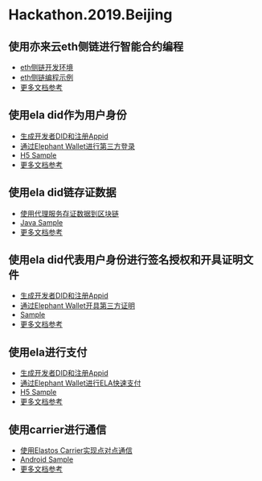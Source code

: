 # Hackathon.2019.Beijing

## 使用亦来云eth侧链进行智能合约编程

- [eth侧链开发环境](./eth_sidechain_env.md)
- [eth侧链编程示例](./eth_sample.md)
- [更多文档参考]()

## 使用ela did作为用户身份

- [生成开发者DID和注册Appid](./generate_appid.md)
- [通过Elephant Wallet进行第三方登录](./how_to_login_with_did.md)
- [H5 Sample](./how_to_login_with_did.html)
- [更多文档参考](https://github.com/elastos/Elastos.Developer.Doc/blob/master/CN/4.%E9%92%B1%E5%8C%85%E5%AF%B9%E6%8E%A5/4.Elephant%E9%92%B1%E5%8C%85%E5%AF%B9%E6%8E%A5%E5%8D%8F%E8%AE%AE.md)

## 使用ela did链存证数据

- [使用代理服务存证数据到区块链](https://github.com/elastos/Hackathon.2019.Beijing/blob/master/使用代理服务存证数据到区块链.md)
- [Java Sample](https://github.com/elastos/Elastos.SDK.DIDClient.Java/blob/master/sample/src/main/java/sample/com/upChain/UpChainSample.java)
- [更多文档参考](https://did-client-java-api.readthedocs.io/en/latest/)

## 使用ela did代表用户身份进行签名授权和开具证明文件

- [生成开发者DID和注册Appid](./generate_appid.md)
- [通过Elephant Wallet开具第三方证明]()
- [Sample]()
- [更多文档参考](https://github.com/elastos/Elastos.Developer.Doc/blob/master/CN/4.%E9%92%B1%E5%8C%85%E5%AF%B9%E6%8E%A5/4.Elephant%E9%92%B1%E5%8C%85%E5%AF%B9%E6%8E%A5%E5%8D%8F%E8%AE%AE.md)

## 使用ela进行支付

- [生成开发者DID和注册Appid](./generate_appid.md)
- [通过Elephant Wallet进行ELA快速支付](./how_to_pay_ela.md)
- [H5 Sample](./how_to_pay_ela.html)
- [更多文档参考](https://github.com/elastos/Elastos.Developer.Doc/blob/master/CN/4.%E9%92%B1%E5%8C%85%E5%AF%B9%E6%8E%A5/4.Elephant%E9%92%B1%E5%8C%85%E5%AF%B9%E6%8E%A5%E5%8D%8F%E8%AE%AE.md)

## 使用carrier进行通信

- [使用Elastos Carrier实现点对点通信](./carrier/get-started-for-android.md)
- [Android Sample](./carrier/demo.md)
- [更多文档参考](https://github.com/elastos/Elastos.NET.Carrier.Native.SDK/blob/master/README.md)
